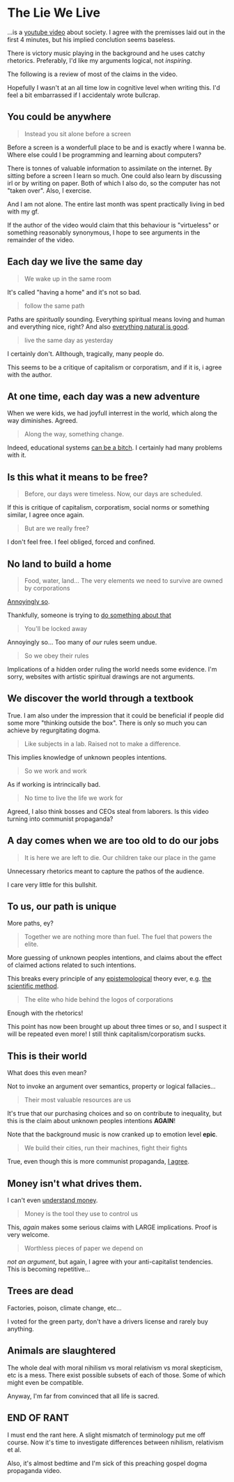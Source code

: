 The Lie We Live
===============
...is a [youtube video](https://youtu.be/ipe6CMvW0Dg) about society.
I agree with the premisses laid out in the first 4 minutes,
but his implied conclution seems baseless.

There is victory music playing in the background and he uses catchy rhetorics.
Preferably, I'd like my arguments logical, not *inspiring*.

The following is a review of most of the claims in the video.

Hopefully I wasn't at an all time low in cognitive level when writing this.
I'd feel a bit embarrassed if I accidentaly wrote bullcrap.

You could be anywhere
---------------------
> Instead you sit alone before a screen

Before a screen is a wonderfull place to be and is exactly where I wanna be.
Where else could I be programming and learning about computers?

There is tonnes of valuable information to assimilate on the internet.
By sitting before a screen I learn so much.
One could also learn by discussing irl or by writing on paper.
Both of which I also do, so the computer has not "taken over".
Also, I exercise.

And I am not alone.
The entire last month was spent practically living in bed with my gf.

If the author of the video would claim that this behaviour is "virtueless"
or something reasonably synonymous, I hope to see arguments in the remainder
of the video.

Each day we live the same day
-----------------------------
> We wake up in the same room

It's called "having a home" and it's not so bad.

> follow the same path

Paths are *spiritually* sounding.
Everything spiritual means loving and human and everything nice, right?
And also
[everything natural is good](https://yourlogicalfallacyis.com/appeal-to-nature).

> live the same day as yesterday

I certainly don't.
Allthough, tragically, many people do.

This seems to be a critique of capitalism or corporatism, and
if it is, i agree with the author.

At one time, each day was a new adventure
-----------------------------------------
When we were kids, we had joyfull interrest in the world,
which along the way diminishes. Agreed.

> Along the way, something change.

Indeed, educational systems [can be a bitch](https://youtu.be/iG9CE55wbtY).
I certainly had many problems with it.

Is this what it means to be free?
---------------------------------
> Before, our days were timeless.
> Now, our days are scheduled.

If this is critique of capitalism, corporatism, social norms or something
similar, I agree once again.

> But are we really free?

I don't feel free.
I feel obliged, forced and confined.

No land to build a home
-----------------------
> Food, water, land...
> The very elements we need to survive are owned by corporations

[Annoyingly so](https://www.yahoo.com/news/eight-men-own-half-worlds-wealth-oxfam-001214017.html).

Thankfully, someone is trying to
[do something about that](http://opensourceecology.org/wiki/Global_Village_Construction_Set)

> You'll be locked away

Annoyingly so...
Too many of *our* rules seem undue.

> So we obey their rules

Implications of a hidden order ruling the world needs some evidence.
I'm sorry, websites with artistic spiritual drawings are not arguments.

We discover the world through a textbook
----------------------------------------
True.
I am also under the impression that it could be beneficial if people
did some more "thinking outside the box".
There is only so much you can achieve by regurgitating dogma.

> Like subjects in a lab.
> Raised not to make a difference.

This implies knowledge of unknown peoples intentions.

> So we work and work

As if working is intrincically bad.

> No time to live the life we work for

Agreed, I also think bosses and CEOs steal from laborers.
Is this video turning into communist propaganda?

A day comes when we are too old to do our jobs
----------------------------------------------
> It is here we are left to die.
> Our children take our place in the game

Unnecessary rhetorics meant to capture the pathos of the audience.

I care very little for this bullshit.

To us, our path is unique
-------------------------
More paths, ey?

> Together we are nothing more than fuel.
> The fuel that powers the elite.

More guessing of unknown peoples intentions,
and claims about the effect of claimed actions related to such intentions.

This breaks every principle of any
[epistemological](https://en.wikipedia.org/wiki/Epistemology) theory ever,
e.g. [the scientific method](https://en.wikipedia.org/wiki/Scientific_method).

> The elite who hide behind the logos of corporations

Enough with the rhetorics!

This point has now been brought up about three times or so,
and I suspect it will be repeated even more!
I still think capitalism/corporatism sucks.

This is their world
-------------------
What does this even mean?

Not to invoke an argument over semantics, property or logical fallacies...

> Their most valuable resources are us

It's true that our purchasing choices and so on contribute to inequality,
but this is the claim about unknown peoples intentions **AGAIN**!

Note that the background music is now cranked up to emotion level **epic**.

> We build their cities, run their machines, fight their fights

True, even though this is more communist propaganda,
[I agree](http://monthlyreview.org/2009/05/01/why-socialism/).

Money isn't what drives them.
-----------------------------
I can't even [understand money](https://youtu.be/iFDe5kUUyT0).

> Money is the tool they use to control us

This, *again* makes some serious claims with LARGE implications.
Proof is very welcome.

> Worthless pieces of paper we depend on

*not an argument*, but again, I agree with your anti-capitalist tendencies.
This is becoming repetitive...

Trees are dead
--------------
Factories, poison, climate change, etc...

I voted for the green party, don't have a drivers license and rarely
buy anything.

Animals are slaughtered
-----------------------
The whole deal with moral nihilism vs moral relativism vs moral skepticism, etc
is a mess.
There exist possible subsets of each of those.
Some of which might even be compatible.

Anyway, I'm far from convinced that all life is sacred.

END OF RANT
-----------
I must end the rant here.
A slight mismatch of terminology put me off course.
Now it's time to investigate differences between nihilism, relativism et al.

Also, it's almost bedtime and I'm sick of this preaching
gospel dogma propaganda video.
